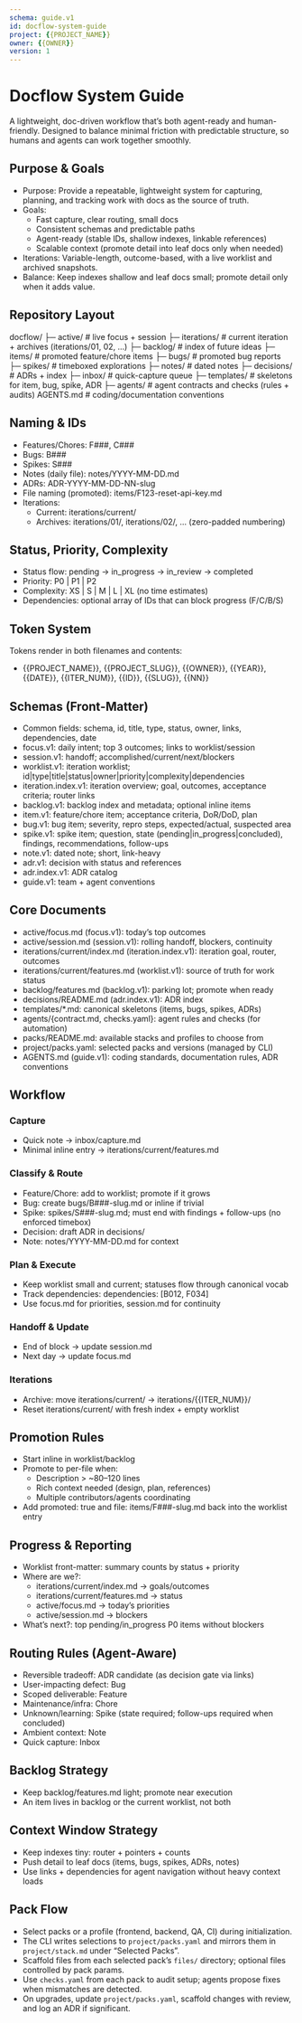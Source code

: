 ```yaml
---
schema: guide.v1
id: docflow-system-guide
project: {{PROJECT_NAME}}
owner: {{OWNER}}
version: 1
---
```


# Docflow System Guide

A lightweight, doc-driven workflow that’s both agent-ready and human-friendly. Designed to balance minimal friction with predictable structure, so humans and agents can work together smoothly.

## Purpose & Goals

- Purpose: Provide a repeatable, lightweight system for capturing, planning, and tracking work with docs as the source of truth.
- Goals:
  - Fast capture, clear routing, small docs
  - Consistent schemas and predictable paths
  - Agent-ready (stable IDs, shallow indexes, linkable references)
  - Scalable context (promote detail into leaf docs only when needed)
- Iterations: Variable-length, outcome-based, with a live worklist and archived snapshots.
- Balance: Keep indexes shallow and leaf docs small; promote detail only when it adds value.

## Repository Layout

docflow/
├─ active/         # live focus + session
├─ iterations/     # current iteration + archives (iterations/01, 02, …)
├─ backlog/        # index of future ideas
├─ items/          # promoted feature/chore items
├─ bugs/           # promoted bug reports
├─ spikes/         # timeboxed explorations
├─ notes/          # dated notes
├─ decisions/      # ADRs + index
├─ inbox/          # quick-capture queue
├─ templates/      # skeletons for item, bug, spike, ADR
├─ agents/         # agent contracts and checks (rules + audits)
AGENTS.md          # coding/documentation conventions

## Naming & IDs

- Features/Chores: F###, C###
- Bugs: B###
- Spikes: S###
- Notes (daily file): notes/YYYY-MM-DD.md
- ADRs: ADR-YYYY-MM-DD-NN-slug
- File naming (promoted): items/F123-reset-api-key.md
- Iterations:
  - Current: iterations/current/
  - Archives: iterations/01/, iterations/02/, … (zero-padded numbering)

## Status, Priority, Complexity

- Status flow: pending → in_progress → in_review → completed
- Priority: P0 | P1 | P2
- Complexity: XS | S | M | L | XL (no time estimates)
- Dependencies: optional array of IDs that can block progress (F/C/B/S)

## Token System

Tokens render in both filenames and contents:

- {{PROJECT_NAME}}, {{PROJECT_SLUG}}, {{OWNER}}, {{YEAR}}, {{DATE}}, {{ITER_NUM}}, {{ID}}, {{SLUG}}, {{NN}}

## Schemas (Front-Matter)

- Common fields: schema, id, title, type, status, owner, links, dependencies, date
- focus.v1: daily intent; top 3 outcomes; links to worklist/session
- session.v1: handoff; accomplished/current/next/blockers
- worklist.v1: iteration worklist; id|type|title|status|owner|priority|complexity|dependencies
- iteration.index.v1: iteration overview; goal, outcomes, acceptance criteria; router links
- backlog.v1: backlog index and metadata; optional inline items
- item.v1: feature/chore item; acceptance criteria, DoR/DoD, plan
- bug.v1: bug item; severity, repro steps, expected/actual, suspected area
- spike.v1: spike item; question, state (pending|in_progress|concluded), findings, recommendations, follow-ups
- note.v1: dated note; short, link-heavy
- adr.v1: decision with status and references
- adr.index.v1: ADR catalog
- guide.v1: team + agent conventions

## Core Documents

- active/focus.md (focus.v1): today’s top outcomes
- active/session.md (session.v1): rolling handoff, blockers, continuity
- iterations/current/index.md (iteration.index.v1): iteration goal, router, outcomes
- iterations/current/features.md (worklist.v1): source of truth for work status
- backlog/features.md (backlog.v1): parking lot; promote when ready
- decisions/README.md (adr.index.v1): ADR index
- templates/*.md: canonical skeletons (items, bugs, spikes, ADRs)
- agents/{contract.md, checks.yaml}: agent rules and checks (for automation)
- packs/README.md: available stacks and profiles to choose from
- project/packs.yaml: selected packs and versions (managed by CLI)
- AGENTS.md (guide.v1): coding standards, documentation rules, ADR conventions

## Workflow

### Capture
- Quick note → inbox/capture.md
- Minimal inline entry → iterations/current/features.md

### Classify & Route
- Feature/Chore: add to worklist; promote if it grows
- Bug: create bugs/B###-slug.md or inline if trivial
- Spike: spikes/S###-slug.md; must end with findings + follow-ups (no enforced timebox)
- Decision: draft ADR in decisions/
- Note: notes/YYYY-MM-DD.md for context

### Plan & Execute
- Keep worklist small and current; statuses flow through canonical vocab
- Track dependencies: dependencies: [B012, F034]
- Use focus.md for priorities, session.md for continuity

### Handoff & Update
- End of block → update session.md
- Next day → update focus.md

### Iterations
- Archive: move iterations/current/ → iterations/{{ITER_NUM}}/
- Reset iterations/current/ with fresh index + empty worklist

## Promotion Rules

- Start inline in worklist/backlog
- Promote to per-file when:
  - Description > ~80–120 lines
  - Rich context needed (design, plan, references)
  - Multiple contributors/agents coordinating
- Add promoted: true and file: items/F###-slug.md back into the worklist entry

## Progress & Reporting

- Worklist front-matter: summary counts by status + priority
- Where are we?:
  - iterations/current/index.md → goals/outcomes
  - iterations/current/features.md → status
  - active/focus.md → today’s priorities
  - active/session.md → blockers
- What’s next?: top pending/in_progress P0 items without blockers

## Routing Rules (Agent-Aware)

- Reversible tradeoff: ADR candidate (as decision gate via links)
- User-impacting defect: Bug
- Scoped deliverable: Feature
- Maintenance/infra: Chore
- Unknown/learning: Spike (state required; follow-ups required when concluded)
- Ambient context: Note
- Quick capture: Inbox

## Backlog Strategy

- Keep backlog/features.md light; promote near execution
- An item lives in backlog or the current worklist, not both

## Context Window Strategy

- Keep indexes tiny: router + pointers + counts
- Push detail to leaf docs (items, bugs, spikes, ADRs, notes)
- Use links + dependencies for agent navigation without heavy context loads
## Pack Flow

- Select packs or a profile (frontend, backend, QA, CI) during initialization.
- The CLI writes selections to `project/packs.yaml` and mirrors them in `project/stack.md` under “Selected Packs”.
- Scaffold files from each selected pack’s `files/` directory; optional files controlled by pack params.
- Use `checks.yaml` from each pack to audit setup; agents propose fixes when mismatches are detected.
- On upgrades, update `project/packs.yaml`, scaffold changes with review, and log an ADR if significant.

